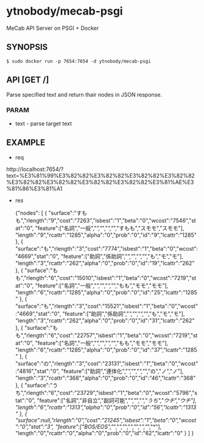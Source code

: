 # ytnobody/mecab-psgi

MeCab API Server on PSGI + Docker

## SYNOPSIS

    $ sudo docker run -p 7654:7654 -d ytnobody/mecab-psgi

## API [GET /]

Parse specified text and return thair nodes in JSON response.

### PARAM

- text - parse target text

## EXAMPLE

* req 

http://localhost:7654/?text=%E3%81%99%E3%82%82%E3%82%82%E3%82%82%E3%82%82%E3%82%82%E3%82%82%E3%82%82%E3%82%82%E3%81%AE%E3%81%86%E3%81%A1

* res

    {"nodes":
      [
        {
          "surface":"すもも","rlength":"9","cost":"7263","isbest":"1","beta":"0","wcost":"7546","stat":"0",
          "feature":["名詞","一般","*","*","*","*","すもも","スモモ","スモモ"],
          "length":"9","rcattr":"1285","alpha":"0","prob":"0","id":"9","lcattr":"1285"
        },
        {
          "surface":"も","rlength":"3","cost":"7774","isbest":"1","beta":"0","wcost":"4669","stat":"0",
          "feature":["助詞","係助詞","*","*","*","*","も","モ","モ"],
          "length":"3","rcattr":"262","alpha":"0","prob":"0","id":"19","lcattr":"262"
        },
        {
          "surface":"もも","rlength":"6","cost":"15010","isbest":"1","beta":"0","wcost":"7219","stat":"0",
          "feature":["名詞","一般","*","*","*","*","もも","モモ","モモ"],
          "length":"6","rcattr":"1285","alpha":"0","prob":"0","id":"25","lcattr":"1285"
        },
        {
          "surface":"も","rlength":"3","cost":"15521","isbest":"1","beta":"0","wcost":"4669","stat":"0",
          "feature":["助詞","係助詞","*","*","*","*","も","モ","モ"],
          "length":"3","rcattr":"262","alpha":"0","prob":"0","id":"31","lcattr":"262"
        },
        {
          "surface":"もも","rlength":"6","cost":"22757","isbest":"1","beta":"0","wcost":"7219","stat":"0",
          "feature":["名詞","一般","*","*","*","*","もも","モモ","モモ"],
          "length":"6","rcattr":"1285","alpha":"0","prob":"0","id":"37","lcattr":"1285"
        },
        {
          "surface":"の","rlength":"3","cost":"23131","isbest":"1","beta":"0","wcost":"4816","stat":"0",
          "feature":["助詞","連体化","*","*","*","*","の","ノ","ノ"],
          "length":"3","rcattr":"368","alpha":"0","prob":"0","id":"46","lcattr":"368"
        },
        {
          "surface":"うち","rlength":"6","cost":"23729","isbest":"1","beta":"0","wcost":"5796","stat":"0",
          "feature":["名詞","非自立","副詞可能","*","*","*","うち","ウチ","ウチ"],
          "length":"6","rcattr":"1313","alpha":"0","prob":"0","id":"56","lcattr":"1313"
        },
        {
          "surface":null,"rlength":"0","cost":"21245","isbest":"1","beta":"0","wcost":"0","stat":"3",
          "feature":["BOS/EOS","*","*","*","*","*","*","*","*"],
          "length":"0","rcattr":"0","alpha":"0","prob":"0","id":"62","lcattr":"0"
        }
      ]
    }


